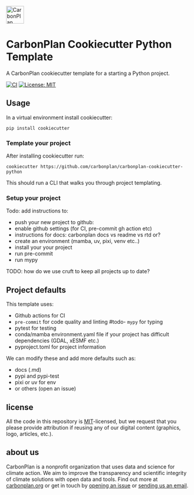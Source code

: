 
<p align="left" >
<a href='https://carbonplan.org'>
<picture>
  <source media="(prefers-color-scheme: dark)" srcset="https://carbonplan-assets.s3.amazonaws.com/monogram/light-small.png">
  <img alt="CarbonPlan monogram." height="48" src="https://carbonplan-assets.s3.amazonaws.com/monogram/dark-small.png">
</picture>
</a>
</p>

# CarbonPlan Cookiecutter Python Template

A CarbonPlan cookiecutter template for a starting a Python project.

[![CI](https://github.com/carbonplan/python-project-template/actions/workflows/main.yaml/badge.svg)](https://github.com/carbonplan/python-project-template/actions/workflows/main.yaml)
[![License: MIT](https://img.shields.io/badge/License-MIT-blue.svg)](https://opensource.org/licenses/MIT)


## Usage

In a virtual environment install cookiecutter:

`pip install cookiecutter`

### Template your project

After installing cookiecutter run:

`cookiecutter https://github.com/carbonplan/carbonplan-cookiecutter-python`

This should run a CLI that walks you through project templating.


### Setup your project

Todo: add instructions to:
- push your new project to github:
- enable github settings (for CI, pre-commit gh action etc)
- instructions for docs: carbonplan docs vs readme vs rtd or?
- create an environment (mamba, uv, pixi, venv etc..)
- install your your project
- run pre-commit
- run mypy


TODO: how do we use cruft to keep all projects up to date?

## Project defaults
This template uses:
- Github actions for CI
- `pre-commit` for code quality and linting
#todo- `mypy` for typing
- pytest for testing
- conda/mamba environment.yaml file if your project has difficult dependencies (GDAL, xESMF etc.)
- pyproject.toml for project information


We can modify these and add more defaults such as:
- docs (.md)
- pypi and pypi-test
- pixi or uv for env
- or others (open an issue)

## license

All the code in this repository is [MIT](https://choosealicense.com/licenses/mit/)-licensed, but we request that you please provide attribution if reusing any of our digital content (graphics, logo, articles, etc.).

## about us

CarbonPlan is a nonprofit organization that uses data and science for climate action. We aim to improve the transparency and scientific integrity of climate solutions with open data and tools. Find out more at [carbonplan.org](https://carbonplan.org/) or get in touch by [opening an issue](https://github.com/carbonplan/python-project-template/issues/new) or [sending us an email](mailto:hello@carbonplan.org).
